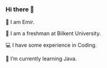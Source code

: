 ### Hi there 👋
👻 I am Emir.

👦 I am a freshman at Bilkent University.

💻 I have some experience in Coding.

🌱 I’m currently learning Java.


<!--
**akayemir/akayemir** is a ✨ _special_ ✨ repository because its `README.md` (this file) appears on your GitHub profile.

Here are some ideas to get you started:

- 🔭 I’m currently working on ...
- 🌱 I’m currently learning ...
- 👯 I’m looking to collaborate on ...
- 🤔 I’m looking for help with ...
- 💬 Ask me about ...
- 📫 How to reach me: ...
- 😄 Pronouns: ...
- ⚡ Fun fact: ...
-->
